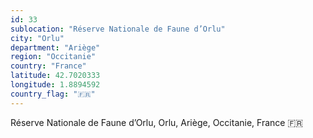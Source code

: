 ```yaml
---
id: 33
sublocation: "Réserve Nationale de Faune d’Orlu"
city: "Orlu"
department: "Ariège"
region: "Occitanie"
country: "France"
latitude: 42.7020333
longitude: 1.8894592
country_flag: "🇫🇷"
---
```

Réserve Nationale de Faune d’Orlu, Orlu, Ariège, Occitanie, France 🇫🇷